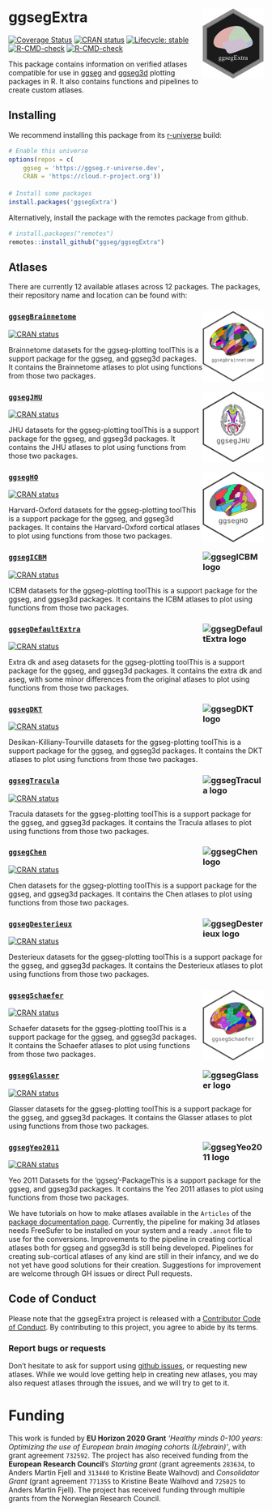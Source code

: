 
<!-- README.md is generated from README.Rmd. Please edit that file -->

# ggsegExtra <img src="man/figures/logo.png" align="right" alt="" width="120" />

<!-- badges: start -->

[![Coverage
Status](https://codecov.io/gh/ggseg/ggsegExtra/branch/master/graph/badge.svg)](https://codecov.io/gh/ggseg/ggsegExtra)
[![CRAN
status](https://www.r-pkg.org/badges/version/ggsegExtra)](https://CRAN.R-project.org/package=ggsegExtra)
[![Lifecycle:
stable](https://img.shields.io/badge/lifecycle-stable-brightgreen.svg)](https://www.tidyverse.org/lifecycle/#stable)
[![R-CMD-check](https://github.com/LCBC-UiO/ggsegExtra/workflows/R-CMD-check/badge.svg)](https://github.com/LCBC-UiO/ggsegExtra/actions)
[![R-CMD-check](https://github.com/ggseg/ggsegExtra/workflows/R-CMD-check/badge.svg)](https://github.com/ggseg/ggsegExtra/actions)
<!-- badges: end -->

This package contains information on verified atlases compatible for use
in [ggseg](https://ggseg.github.io/ggseg) and
[ggseg3d](https://ggseg.github.io/ggseg3d) plotting packages in R. It
also contains functions and pipelines to create custom atlases.

## Installing

We recommend installing this package from its
[r-universe](https://ggseg.r-universe.dev/ui#builds) build:

``` r
# Enable this universe
options(repos = c(
    ggseg = 'https://ggseg.r-universe.dev',
    CRAN = 'https://cloud.r-project.org'))

# Install some packages
install.packages('ggsegExtra')
```

Alternatively, install the package with the remotes package from github.

``` r
# install.packages("remotes")
remotes::install_github("ggseg/ggsegExtra")
```

## Atlases

There are currently 12 available atlases across 12 packages. The
packages, their repository name and location can be found with:

### [`ggsegBrainnetome`](https://github.com/ggseg/ggsegBrainnetome)<img src="https://github.com/ggseg/ggsegBrainnetome/raw/HEAD/man/figures/logo.png" align="right" alt="ggsegBrainnetome logo" width="120" />

[![CRAN
status](https://www.r-pkg.org/badges/version/ggsegBrainnetome)](https://CRAN.R-project.org/package=ggsegBrainnetome)

Brainnetome datasets for the ggseg-plotting toolThis is a support
package for the ggseg, and ggseg3d packages. It contains the Brainnetome
atlases to plot using functions from those two packages.

### [`ggsegJHU`](https://github.com/ggseg/ggsegJHU)<img src="https://github.com/ggseg/ggsegJHU/raw/HEAD/man/figures/logo.png" align="right" alt="ggsegJHU logo" width="120" />

[![CRAN
status](https://www.r-pkg.org/badges/version/ggsegJHU)](https://CRAN.R-project.org/package=ggsegJHU)

JHU datasets for the ggseg-plotting toolThis is a support package for
the ggseg, and ggseg3d packages. It contains the JHU atlases to plot
using functions from those two packages.

### [`ggsegHO`](https://github.com/ggseg/ggsegHO)<img src="https://github.com/ggseg/ggsegHO/raw/HEAD/man/figures/logo.png" align="right" alt="ggsegHO logo" width="120" />

[![CRAN
status](https://www.r-pkg.org/badges/version/ggsegHO)](https://CRAN.R-project.org/package=ggsegHO)

Harvard-Oxford datasets for the ggseg-plotting toolThis is a support
package for the ggseg, and ggseg3d packages. It contains the
Harvard-Oxford cortical atlases to plot using functions from those two
packages.

### [`ggsegICBM`](https://github.com/ggseg/ggsegICBM)<img src="https://github.com/ggseg/ggsegICBM/raw/HEAD/man/figures/logo.png" align="right" alt="ggsegICBM logo" width="120" />

[![CRAN
status](https://www.r-pkg.org/badges/version/ggsegICBM)](https://CRAN.R-project.org/package=ggsegICBM)

ICBM datasets for the ggseg-plotting toolThis is a support package for
the ggseg, and ggseg3d packages. It contains the ICBM atlases to plot
using functions from those two packages.

### [`ggsegDefaultExtra`](https://github.com/ggseg/ggsegDefaultExtra)<img src="https://github.com/ggseg/ggsegDefaultExtra/raw/HEAD/man/figures/logo.png" align="right" alt="ggsegDefaultExtra logo" width="120" />

[![CRAN
status](https://www.r-pkg.org/badges/version/ggsegDefaultExtra)](https://CRAN.R-project.org/package=ggsegDefaultExtra)

Extra dk and aseg datasets for the ggseg-plotting toolThis is a support
package for the ggseg, and ggseg3d packages. It contains the extra dk
and aseg, with some minor differences from the original atlases to plot
using functions from those two packages.

### [`ggsegDKT`](https://github.com/ggseg/ggsegDKT)<img src="https://github.com/ggseg/ggsegDKT/raw/HEAD/man/figures/logo.png" align="right" alt="ggsegDKT logo" width="120" />

[![CRAN
status](https://www.r-pkg.org/badges/version/ggsegDKT)](https://CRAN.R-project.org/package=ggsegDKT)

Desikan-Killiany-Tourville datasets for the ggseg-plotting toolThis is a
support package for the ggseg, and ggseg3d packages. It contains the DKT
atlases to plot using functions from those two packages.

### [`ggsegTracula`](https://github.com/ggseg/ggsegTracula)<img src="https://github.com/ggseg/ggsegTracula/raw/HEAD/man/figures/logo.png" align="right" alt="ggsegTracula logo" width="120" />

[![CRAN
status](https://www.r-pkg.org/badges/version/ggsegTracula)](https://CRAN.R-project.org/package=ggsegTracula)

Tracula datasets for the ggseg-plotting toolThis is a support package
for the ggseg, and ggseg3d packages. It contains the Tracula atlases to
plot using functions from those two packages.

### [`ggsegChen`](https://github.com/ggseg/ggsegChen)<img src="https://github.com/ggseg/ggsegChen/raw/HEAD/man/figures/logo.png" align="right" alt="ggsegChen logo" width="120" />

[![CRAN
status](https://www.r-pkg.org/badges/version/ggsegChen)](https://CRAN.R-project.org/package=ggsegChen)

Chen datasets for the ggseg-plotting toolThis is a support package for
the ggseg, and ggseg3d packages. It contains the Chen atlases to plot
using functions from those two packages.

### [`ggsegDesterieux`](https://github.com/ggseg/ggsegDesterieux)<img src="https://github.com/ggseg/ggsegDesterieux/raw/HEAD/man/figures/logo.png" align="right" alt="ggsegDesterieux logo" width="120" />

[![CRAN
status](https://www.r-pkg.org/badges/version/ggsegDesterieux)](https://CRAN.R-project.org/package=ggsegDesterieux)

Desterieux datasets for the ggseg-plotting toolThis is a support package
for the ggseg, and ggseg3d packages. It contains the Desterieux atlases
to plot using functions from those two packages.

### [`ggsegSchaefer`](https://github.com/ggseg/ggsegSchaefer)<img src="https://github.com/ggseg/ggsegSchaefer/raw/HEAD/man/figures/logo.png" align="right" alt="ggsegSchaefer logo" width="120" />

[![CRAN
status](https://www.r-pkg.org/badges/version/ggsegSchaefer)](https://CRAN.R-project.org/package=ggsegSchaefer)

Schaefer datasets for the ggseg-plotting toolThis is a support package
for the ggseg, and ggseg3d packages. It contains the Schaefer atlases to
plot using functions from those two packages.

### [`ggsegGlasser`](https://github.com/ggseg/ggsegGlasser)<img src="https://github.com/ggseg/ggsegGlasser/raw/HEAD/man/figures/logo.png" align="right" alt="ggsegGlasser logo" width="120" />

[![CRAN
status](https://www.r-pkg.org/badges/version/ggsegGlasser)](https://CRAN.R-project.org/package=ggsegGlasser)

Glasser datasets for the ggseg-plotting toolThis is a support package
for the ggseg, and ggseg3d packages. It contains the Glasser atlases to
plot using functions from those two packages.

### [`ggsegYeo2011`](https://github.com/ggseg/ggsegYeo2011)<img src="https://github.com/ggseg/ggsegYeo2011/raw/HEAD/man/figures/logo.png" align="right" alt="ggsegYeo2011 logo" width="120" />

[![CRAN
status](https://www.r-pkg.org/badges/version/ggsegYeo2011)](https://CRAN.R-project.org/package=ggsegYeo2011)

Yeo 2011 Datasets for the ‘ggseg’-PackageThis is a support package for
the ggseg, and ggseg3d packages. It contains the Yeo 2011 atlases to
plot using functions from those two packages.

We have tutorials on how to make atlases available in the `Articles` of
the [package documentation page](https://ggseg.github.io/ggsegExtra/).
Currently, the pipeline for making 3d atlases needs FreeSufer to be
installed on your system and a ready `.annot` file to use for the
conversions. Improvements to the pipeline in creating cortical atlases
both for ggseg and ggseg3d is still being developed. Pipelines for
creating sub-cortical atlases of any kind are still in their infancy,
and we do not yet have good solutions for their creation. Suggestions
for improvement are welcome through GH issues or direct Pull requests.

## Code of Conduct

Please note that the ggsegExtra project is released with a [Contributor
Code of
Conduct](https://www.contributor-covenant.org/version/1/0/0/code-of-conduct.html).
By contributing to this project, you agree to abide by its terms.

### Report bugs or requests

Don’t hesitate to ask for support using [github
issues](https://github.com/ggseg/ggsegExtra/issues), or requesting new
atlases. While we would love getting help in creating new atlases, you
may also request atlases through the issues, and we will try to get to
it.

# Funding

This work is funded by **EU Horizon 2020 Grant** *‘Healthy minds 0-100
years: Optimizing the use of European brain imaging cohorts
(Lifebrain)’*, with grant agreement `732592`. The project has also
received funding from the **European Research Council**’s *Starting
grant* (grant agreements `283634`, to Anders Martin Fjell and `313440`
to Kristine Beate Walhovd) and *Consolidator Grant* (grant agreement
`771355` to Kristine Beate Walhovd and `725025` to Anders Martin Fjell).
The project has received funding through multiple grants from the
Norwegian Research Council.
